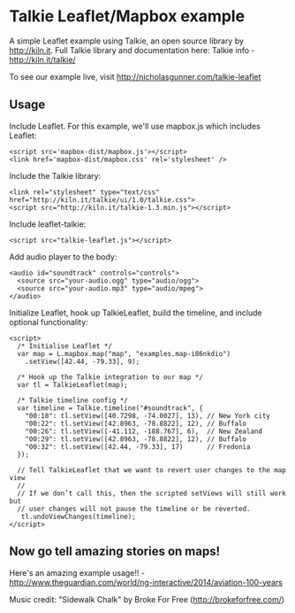 Talkie Leaflet/Mapbox example
===========

A simple Leaflet example using Talkie, an open source library by http://kiln.it. Full Talkie library and documentation here: Talkie info - http://kiln.it/talkie/

To see our example live, visit http://nicholasgunner.com/talkie-leaflet

## Usage

Include Leaflet. For this example, we'll use mapbox.js which includes Leaflet:

	<script src='mapbox-dist/mapbox.js'></script>
	<link href='mapbox-dist/mapbox.css' rel='stylesheet' />

Include the Talkie library:

	<link rel="stylesheet" type="text/css" href="http://kiln.it/talkie/ui/1.0/talkie.css">
	<script src="http://kiln.it/talkie-1.3.min.js"></script>

Include leaflet-talkie:

	<script src="talkie-leaflet.js"></script>
	
Add audio player to the body:

    <audio id="soundtrack" controls="controls">
      <source src="your-audio.ogg" type="audio/ogg">
      <source src="your-audio.mp3" type="audio/mpeg">
    </audio>

Initialize Leaflet, hook up TalkieLeaflet, build the timeline, and include optional functionality:

    <script>
      /* Initialise Leaflet */
      var map = L.mapbox.map("map", "examples.map-i86nkdio")
        .setView([42.44, -79.33], 9);

      /* Hook up the Talkie integration to our map */
      var tl = TalkieLeaflet(map);

      /* Talkie timeline config */
      var timeline = Talkie.timeline("#soundtrack", {
        "00:18": tl.setView([40.7298, -74.0027], 13), // New York city
        "00:22": tl.setView([42.8963, -78.8822], 12), // Buffalo
        "00:26": tl.setView([-41.112, -188.767], 6),  // New Zealand
        "00:29": tl.setView([42.8963, -78.8822], 12), // Buffalo
        "00:32": tl.setView([42.44, -79.33], 17)      // Fredonia
      });

      // Tell TalkieLeaflet that we want to revert user changes to the map view
      //
      // If we don’t call this, then the scripted setViews will still work but
      // user changes will not pause the timeline or be reverted.
       tl.undoViewChanges(timeline);
    </script>

## Now go tell amazing stories on maps!

Here's an amazing example usage!! - http://www.theguardian.com/world/ng-interactive/2014/aviation-100-years

Music credit: "Sidewalk Chalk" by Broke For Free (http://brokeforfree.com/)
